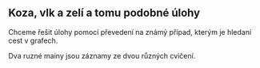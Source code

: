 ## Koza, vlk a zelí a tomu podobné úlohy
Chceme řešit úlohy pomocí převedení na známý případ, kterým je hledaní cest v grafech.

Dva ruzné mainy jsou záznamy ze dvou různých cvičení.
